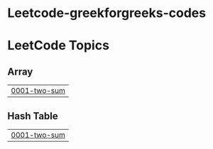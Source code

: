 # Leetcode-greekforgreeks-codes
<!---LeetCode Topics Start-->
# LeetCode Topics
## Array
|  |
| ------- |
| [0001-two-sum](https://github.com/VamshiBhukya1/Leetcode-greekforgreeks-codes/tree/master/0001-two-sum) |
## Hash Table
|  |
| ------- |
| [0001-two-sum](https://github.com/VamshiBhukya1/Leetcode-greekforgreeks-codes/tree/master/0001-two-sum) |
<!---LeetCode Topics End-->